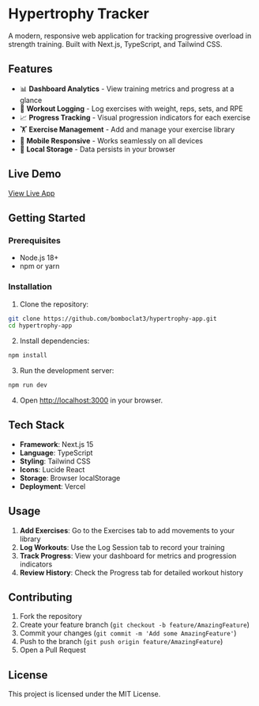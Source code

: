 # Hypertrophy Tracker

A modern, responsive web application for tracking progressive overload in strength training. Built with Next.js, TypeScript, and Tailwind CSS.

## Features

- 📊 **Dashboard Analytics** - View training metrics and progress at a glance
- 💪 **Workout Logging** - Log exercises with weight, reps, sets, and RPE
- 📈 **Progress Tracking** - Visual progression indicators for each exercise
- 🏋️ **Exercise Management** - Add and manage your exercise library
- 📱 **Mobile Responsive** - Works seamlessly on all devices
- 💾 **Local Storage** - Data persists in your browser

## Live Demo

[View Live App](https://hypertrophy-app-puce.vercel.app/)

## Getting Started

### Prerequisites

- Node.js 18+ 
- npm or yarn

### Installation

1. Clone the repository:
```bash
git clone https://github.com/bomboclat3/hypertrophy-app.git
cd hypertrophy-app
```

2. Install dependencies:
```bash
npm install
```

3. Run the development server:
```bash
npm run dev
```

4. Open [http://localhost:3000](http://localhost:3000) in your browser.

## Tech Stack

- **Framework**: Next.js 15
- **Language**: TypeScript
- **Styling**: Tailwind CSS
- **Icons**: Lucide React
- **Storage**: Browser localStorage
- **Deployment**: Vercel

## Usage

1. **Add Exercises**: Go to the Exercises tab to add movements to your library
2. **Log Workouts**: Use the Log Session tab to record your training
3. **Track Progress**: View your dashboard for metrics and progression indicators
4. **Review History**: Check the Progress tab for detailed workout history

## Contributing

1. Fork the repository
2. Create your feature branch (`git checkout -b feature/AmazingFeature`)
3. Commit your changes (`git commit -m 'Add some AmazingFeature'`)
4. Push to the branch (`git push origin feature/AmazingFeature`)
5. Open a Pull Request

## License

This project is licensed under the MIT License.
